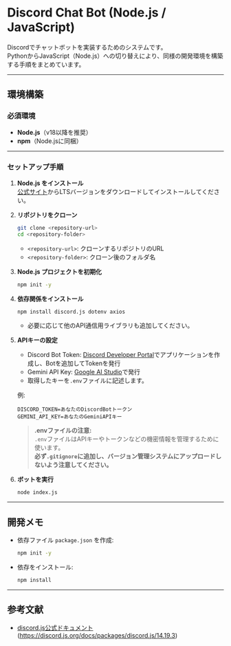 # Discord Chat Bot (Node.js / JavaScript)

Discordでチャットボットを実装するためのシステムです。  
PythonからJavaScript（Node.js）への切り替えにより、同様の開発環境を構築する手順をまとめています。

---

## 環境構築

### 必須環境

- **Node.js**（v18以降を推奨）
- **npm**（Node.jsに同梱）

---

### セットアップ手順

1. **Node.js をインストール**  
   [公式サイト](https://nodejs.org/)からLTSバージョンをダウンロードしてインストールしてください。

2. **リポジトリをクローン**  
   ```bash
   git clone <repository-url>
   cd <repository-folder>
   ```
   - `<repository-url>`: クローンするリポジトリのURL
   - `<repository-folder>`: クローン後のフォルダ名

3. **Node.js プロジェクトを初期化**  
   ```bash
   npm init -y
   ```

4. **依存関係をインストール**  
   ```bash
   npm install discord.js dotenv axios
   ```
   - 必要に応じて他のAPI通信用ライブラリも追加してください。

5. **APIキーの設定**  
   - Discord Bot Token: [Discord Developer Portal](https://discord.com/developers/applications)でアプリケーションを作成し、Botを追加してTokenを発行
   - Gemini API Key: [Google AI Studio](https://aistudio.google.com/app/apikey)で発行
   - 取得したキーを`.env`ファイルに記述します。

   例:
   ```
   DISCORD_TOKEN=あなたのDiscordBotトークン
   GEMINI_API_KEY=あなたのGeminiAPIキー
   ```

   > **.envファイルの注意:**  
   > `.env`ファイルはAPIキーやトークンなどの機密情報を管理するために使います。  
   > **必ず`.gitignore`に追加し、バージョン管理システムにアップロードしないよう注意してください。**

6. **ボットを実行**  
   ```bash
   node index.js
   ```

---

## 開発メモ

- 依存ファイル `package.json` を作成:
  ```bash
  npm init -y
  ```
- 依存をインストール:
  ```bash
  npm install
  ```

---

## 参考文献

- [discord.js公式ドキュメント](https://discord.js.org/docs/packages/discord.js/14.19.3)(https://discord.js.org/docs/packages/discord.js/14.19.3)
